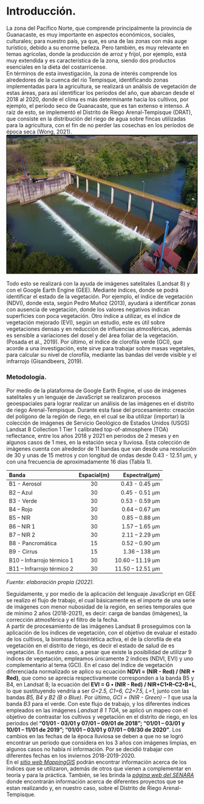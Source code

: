 # Introducción.
La zona del Pacífico Norte, que comprende principalmente la provincia de Guanacaste, es muy importante en aspectos económicos, sociales, culturales; para nuestro país, ya que, es una de las zonas con más auge turístico, debido a su enorme belleza. Pero también, es muy relevante en temas agrícolas, donde la producción de arroz y frijol, por ejemplo, está muy extendida y es característica de la zona, siendo dos productos esenciales en la dieta del costarricense.  
En términos de esta investigación, la zona de interés comprende los alrededores de la cuenca del río Tempisque, identificando zonas implementadas para la agricultura, se realizará un análisis de vegetación de estas áreas, para así identificar los períodos del año, que abarcan desde el 2018 al 2020, donde el clima es más determinante hacia los cultivos, por ejemplo, el período seco de Guanacaste, que es tan extenso e intenso. A raíz de esto, se implementó el Distrito de Riego Arenal-Tempisque (DRAT), que consiste en la distribución del riego de agua sobre fincas utilizadas para la agricultura, con el fin de no perder las cosechas en los períodos de época seca (Wong, 2021).  
![Presa derivada Ing. Miguel Pablo Dengo Benavides en el cauce del río Magdalena](Riego.jpg)  

Todo esto se realizará con la ayuda de imágenes satelitales (Landsat 8) y con el Google Earth Engine (GEE). Mediante índices, donde se podrá identificar el estado de la vegetación. Por ejemplo, el índice de vegetación (NDVI), donde esta, según Pedro Muñoz (2013), ayudará a identificar zonas con ausencia de vegetación, donde los valores negativos indican superficies con poca vegetación. Otro índice a utilizar, es el índice de vegetación mejorado (EVI), según un estudio, este es útil sobre vegetaciones densas y en reducción de influencias atmosféricas, además es sensible a variaciones del dosel y del área foliar de la vegetación. (Posada et al., 2019). Por último, el índice de clorofila verde (GCI), que acorde a una investigación, este sirve para trabajar sobre masas vegetales, para calcular su nivel de clorofila, mediante las bandas del verde visible y el infrarrojo (Gisandbeers, 2019).  

### Metodología.
 Por medio de la plataforma de Google Earth Engine, el uso de imágenes satelitales y un lenguaje de JavaScript se realizaron procesos geoespaciales para lograr realizar un análisis de las imágenes en el distrito de riego Arenal-Tempisque. Durante esta fase del procesamiento: creación del polígono de la región de riego, en el cual se iba utilizar (importar) la colección de imágenes de Servicio Geológico de Estados Unidos (USGS) Landsat 8 Collection 1 Tier 1 calibrated top-of-atmosphere (TOA) reflectance, entre los años 2018 y 2021 en periodos de 2 meses y en algunos casos de 1 mes, en la estación seca y lluviosa. Esta colección de imágenes cuenta con alrededor de 11 bandas que van desde una resolución de 30 y unas de 15 metros y con longitud de ondas desde 0.43 - 12.51 µm, y con una frecuencia de aproximadamente 16 días (Tabla 1).  
 
 | **Banda**     | **Espacial(m)** | **Espectral(µm)** |
 | :---          |       :----:    |              ---: |   
 | B1 - Aerosol  |      30         |  0.43 - 0.45 µm   |  
 | B2 – Azul	    |      30	        |  0.45 - 0.51 µm   |
 | B3 - Verde	   |      30         |  0.53 - 0.59 µm   |
 | B4 – Rojo     |     	30         | 	0.64 – 0.67 µm   |
 | B5 – NIR	     |      30        	|  0.85 – 0.88 µm   |
 | B6 – NIR 1    |     	30         |	 1.57 – 1.65 µm   |
 | B7 – NIR 2    |	     30	        |  2.11 – 2.29 µm   |
 | B8 - Pancromática	|  15         |	 0.52 – 0.90 µm   |
 | B9 - Cirrus	  |      15	        |  1.36 – 138 µm    |
 | B10 – Infrarrojo térmico 1	| 30 |	 10.60 – 11.19 µm |
 | B11 – Infrarrojo térmico 2 |	30	|  11.50 – 12.51 µm |  
_Fuente: elaboración propia (2022)._
 
 Seguidamente, y por medio de la aplicación del lenguaje JavaScript en GEE se realizo el flujo de trabajo, el cual básicamente es el importe de una serie de imágenes con menor nubosidad de la región, en series temporales que de mínimo 2 años (2018-2021), es decir: carga de bandas (imágenes), la corrección atmosférica y el filtro de la fecha.  
A partir de procesamiento de las imágenes Landsat 8 proseguimos con la aplicación de los índices de vegetación, con el objetivo de evaluar el estado de los cultivos, la biomasa fotosintética activa, el de la clorofila de eta vegetación en el distrito de riego, es decir el estado de salud de es vegetación. En nuestro caso, a pesar que existe la posibilidad de utilizar 9 índices de vegetación, empleamos únicamente 2 índices (NDVI, EVI) y uno complementario al tema (GCI). En el caso del índice de vegetación diferenciada normalizado se aplico su ecuación **NDVI = (NIR - Red) / (NIR + Red)**, que como se aprecia respectivamente corresponden a la banda B5 y B4, en Landsat 8; la ecuación del __EVI = G • (NIR - Red) / NIR+C1•R–C2•B+L__, lo que sustituyendo vendría a ser *G=2.5, C1=6, C2=7.5, L=1*, junto con las bandas _B5, B4 y B2 (B o Blue)_. Por último, *GCI = (NIR - Green) – 1* que usa la banda _B3_ para el verde.
Con este flujo de trabajo, y los diferentes índices empleados en las imágenes _Landsat 8 1 TOA_, se aplicó un mapeo con el objetivo de contrastar los cultivos y vegetación en el distrito de riego, en los periodos del **“01/01 - 03/01 y 07/01 – 09/01 de 2018”; “01/01 – 03/01 y 10/01 – 11/01 de 2019”; “01/01 – 03/01 y 07/01 – 09/30 de 2020”**. Los cambios en las fechas de la época lluviosa se deben a que no se logró encontrar un periodo que considera en los 3 años con imágenes limpias, en algunos casos no había ni información. Por se decidió trabajar con diferentes fechas en los inviernos 2018-2019-2020.  
En el *[sitio web MappingGIS](https://mappinggis.com/2020/07/los-6-indices-de-vegetacion-para-completar-el-ndvi/)* podrán encontrar información acerca de los índices que se utilizaron, además de otros que vienen a complementar en teoría y para la práctica.
También, se les brinda la *[página web del SENARA](https://www.senara.or.cr/proyectos/drat/index.aspx)* donde encontrarán información acerca de diferentes proyectos que se estan realizando y, en nuestro caso, sobre el Distrito de Riego Arenal-Tempisque.




